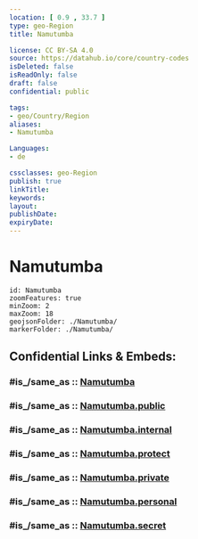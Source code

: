 ```yaml
---
location: [ 0.9 , 33.7 ] 
type: geo-Region
title: Namutumba

license: CC BY-SA 4.0
source: https://datahub.io/core/country-codes
isDeleted: false
isReadOnly: false
draft: false
confidential: public

tags:
- geo/Country/Region
aliases:
- Namutumba

Languages:
- de

cssclasses: geo-Region
publish: true
linkTitle: 
keywords: 
layout: 
publishDate: 
expiryDate: 
---
```


# Namutumba

```leaflet
id: Namutumba
zoomFeatures: true 
minZoom: 2 
maxZoom: 18
geojsonFolder: ./Namutumba/
markerFolder: ./Namutumba/
```


## Confidential Links & Embeds: 

### #is_/same_as :: [Namutumba](/_Standards/Earth/Continent/Africa/Africa~Central/Uganda/regions~Uganda/Uganda~East/Namutumba.md) 

### #is_/same_as :: [Namutumba.public](/_public/Earth/Continent/Africa/Africa~Central/Uganda/regions~Uganda/Uganda~East/Namutumba.public.md) 

### #is_/same_as :: [Namutumba.internal](/_internal/Earth/Continent/Africa/Africa~Central/Uganda/regions~Uganda/Uganda~East/Namutumba.internal.md) 

### #is_/same_as :: [Namutumba.protect](/_protect/Earth/Continent/Africa/Africa~Central/Uganda/regions~Uganda/Uganda~East/Namutumba.protect.md) 

### #is_/same_as :: [Namutumba.private](/_private/Earth/Continent/Africa/Africa~Central/Uganda/regions~Uganda/Uganda~East/Namutumba.private.md) 

### #is_/same_as :: [Namutumba.personal](/_personal/Earth/Continent/Africa/Africa~Central/Uganda/regions~Uganda/Uganda~East/Namutumba.personal.md) 

### #is_/same_as :: [Namutumba.secret](/_secret/Earth/Continent/Africa/Africa~Central/Uganda/regions~Uganda/Uganda~East/Namutumba.secret.md)

